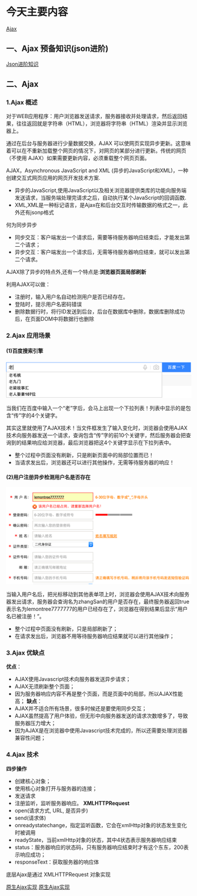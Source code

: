 # 今天主要内容
[Ajax]()

## 一、Ajax 预备知识(json进阶)
<a href="https://github.com/xiaozhiqi2000/learn_django/blob/master/day14/jsonAdvance.md" target="_blank">Json进阶知识</a>

## 二、Ajax
### 1.Ajax 概述
对于WEB应用程序：用户浏览器发送请求，服务器接收并处理请求，然后返回结果，往往返回就是字符串（HTML），浏览器将字符串（HTML）渲染并显示浏览器上。

通过在后台与服务器进行少量数据交换，AJAX 可以使网页实现异步更新。这意味着可以在不重新加载整个网页的情况下，对网页的某部分进行更新。传统的网页（不使用 AJAX）如果需要更新内容，必须重载整个网页页面。

AJAX，Asynchronous JavaScript and XML (异步的JavaScript和XML)，一种创建交互式网页应用的网页开发技术方案.
- 异步的JavaScript,使用JavaScript以及相关浏览器提供类库的功能向服务端发送请求，当服务端处理完请求之后，自动执行某个JavaScript的回调函数.
- XML,XML是一种标记语言，是Ajax在和后台交互时传输数据的格式之一，此外还有jsonp格式

何为同步异步
- 同步交互：客户端发出一个请求后，需要等待服务器响应结束后，才能发出第二个请求；
- 异步交互：客户端发出一个请求后，无需等待服务器响应结束，就可以发出第二个请求。

AJAX除了异步的特点外,还有一个特点是:**浏览器页面局部刷新**

利用AJAX可以做：
- 注册时，输入用户名自动检测用户是否已经存在。
- 登陆时，提示用户名密码错误
- 删除数据行时，将行ID发送到后台，后台在数据库中删除，数据库删除成功后，在页面DOM中将数据行也删除

### 2.Ajax 应用场景
#### (1)百度搜索引擎
![avatar](/day14/imgs/131.png)

当我们在百度中输入一个“老”字后，会马上出现一个下拉列表！列表中显示的是包含“传”字的4个关键字。

其实这里就使用了AJAX技术！当文件框发生了输入变化时，浏览器会使用AJAX技术向服务器发送一个请求，查询包含“传”字的前10个关键字，然后服务器会把查询到的结果响应给浏览器，最后浏览器把这4个关键字显示在下拉列表中。

- 整个过程中页面没有刷新，只是刷新页面中的局部位置而已！
- 当请求发出后，浏览器还可以进行其他操作，无需等待服务器的响应！
#### (2)用户注册异步检测用户名是否存在
![avatar](/day14/imgs/142.png)

当输入用户名后，把光标移动到其他表单项上时，浏览器会使用AJAX技术向服务器发出请求，服务器会查询名为zhangSan的用户是否存在，最终服务器返回true表示名为lemontree7777777的用户已经存在了，浏览器在得到结果后显示“用户名已被注册！”。

- 整个过程中页面没有刷新，只是局部刷新了；
- 在请求发出后，浏览器不用等待服务器响应结果就可以进行其他操作；

### 3.Ajax 优缺点
**优点**：
- AJAX使用Javascript技术向服务器发送异步请求；
- AJAX无须刷新整个页面；
- 因为服务器响应内容不再是整个页面，而是页面中的局部，所以AJAX性能高；
**缺点**：
- AJAX并不适合所有场景，很多时候还是要使用同步交互；
- AJAX虽然提高了用户体验，但无形中向服务器发送的请求次数增多了，导致服务器压力增大；
- 因为AJAX是在浏览器中使用Javascript技术完成的，所以还需要处理浏览器兼容性问题；

### 4.Ajax 技术
**四步操作**
- 创建核心对象；
- 使用核心对象打开与服务器的连接；
- 发送请求
- 注册监听，监听服务器响应。
**XMLHTTPRequest**
- open(请求方式, URL, 是否异步)
- send(请求体)
- onreadystatechange，指定监听函数，它会在xmlHttp对象的状态发生变化时被调用
- readyState，当前xmlHttp对象的状态，其中4状态表示服务器响应结束
- status：服务器响应的状态码，只有服务器响应结束时才有这个东东，200表示响应成功；
- responseText：获取服务器的响应体

底层Ajax是通过 XMLHTTPRequest 对象实现

[原生Ajax实现]()
<a href="https://github.com/xiaozhiqi2000/learn_django/blob/master/day14/SourceAjax.md" target="_blank">原生Ajax实现</a>
